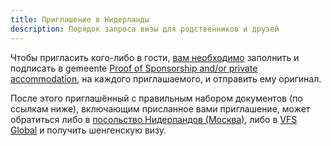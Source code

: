 ```yaml
---
title: Приглашение в Нидерланды
description: Порядок запроса визы для родственников и друзей
---
```


Чтобы пригласить кого-либо в гости, [вам необходимо](https://ind.nl/en/short-stay/short-stay-holiday-or-business-visa) заполнить и подписать в gemeente [Proof of Sponsorship and/or private accommodation](https://ind.nl/Formulieren/1310.pdf), на каждого приглашаемого, и отправить ему оригинал.

После этого приглашённый с правильным набором документов (по ссылкам ниже), включающим присланное вами приглашение, может обратиться либо в [посольство Нидерландов (Москва)](https://www.niderlandy-i-vy.nl/ваша-страна-и-нидерланды/россия/о-нас/посольство-в-москве-ambassade-in-moskou), либо в [VFS Global](https://www.vfsglobal.com/netherlands/russia/) и получить шенгенскую визу.
